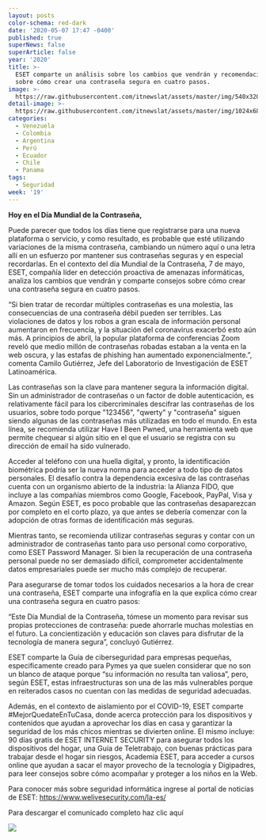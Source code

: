 ```yaml
---
layout: posts
color-schema: red-dark
date: '2020-05-07 17:47 -0400'
published: true
superNews: false
superArticle: false
year: '2020'
title: >-
  ESET comparte un análisis sobre los cambios que vendrán y recomendaciones
  sobre cómo crear una contraseña segura en cuatro pasos.
image: >-
  https://raw.githubusercontent.com/itnewslat/assets/master/img/540x320/Clave-de-acceso-p.jpg
detail-image: >-
  https://raw.githubusercontent.com/itnewslat/assets/master/img/1024x680/Clave-de-acceso-g.jpg
categories:
  - Venezuela
  - Colombia
  - Argentina
  - Perú
  - Ecuador
  - Chile
  - Panama
tags:
  - Seguridad
week: '19'
---
```

**Hoy en el Día Mundial de la Contraseña,**  

Puede parecer que todos los días tiene que registrarse para una nueva plataforma o servicio, y como resultado, es probable que esté utilizando variaciones de la misma contraseña, cambiando un número aquí o una letra allí en un esfuerzo por mantener sus contraseñas seguras y en especial recordarlas. En el contexto del día Mundial de la Contraseña, 7 de mayo, ESET, compañía líder en detección proactiva de amenazas informáticas, analiza los cambios que vendrán y comparte consejos sobre cómo crear una contraseña segura en cuatro pasos.
 
“Si bien tratar de recordar múltiples contraseñas es una molestia, las consecuencias de una contraseña débil pueden ser terribles. Las violaciones de datos y los robos a gran escala de información personal aumentaron en frecuencia, y la situación del coronavirus exacerbó esto aún más. A principios de abril, la popular plataforma de conferencias Zoom reveló que medio millón de contraseñas robadas estaban a la venta en la web oscura, y las estafas de phishing han aumentado exponencialmente.”, comenta Camilo Gutiérrez, Jefe del Laboratorio de Investigación de ESET Latinoamérica.
 
Las contraseñas son la clave para mantener segura la información digital. Sin un administrador de contraseñas o un factor de doble autenticación, es relativamente fácil para los cibercriminales descifrar las contraseñas de los usuarios, sobre todo porque "123456", "qwerty" y "contraseña" siguen siendo algunas de las contraseñas más utilizadas en todo el mundo. En esta línea, se recomienda utilizar Have I Been Pwned, una herramienta web que permite chequear si algún sitio en el que el usuario se registra con su dirección de email ha sido vulnerado.
 
Acceder al teléfono con una huella digital, y pronto, la identificación biométrica podría ser la nueva norma para acceder a todo tipo de datos personales. El desafío contra la dependencia excesiva de las contraseñas cuenta con un organismo abierto de la industria: la Alianza FIDO, que incluye a las compañías miembros como Google, Facebook, PayPal, Visa y Amazon. Según ESET, es poco probable que las contraseñas desaparezcan por completo en el corto plazo, ya que antes se debería comenzar con la adopción de otras formas de identificación más seguras.
 
Mientras tanto, se recomienda utilizar contraseñas seguras y contar con un administrador de contraseñas tanto para uso personal como corporativo, como ESET Password Manager. Si bien la recuperación de una contraseña personal puede no ser demasiado difícil, comprometer accidentalmente datos empresariales puede ser mucho más complejo de recuperar.
 
Para asegurarse de tomar todos los cuidados necesarios a la hora de crear una contraseña, ESET comparte una infografía en la que explica cómo crear una contraseña segura en cuatro pasos:
 
“Este Día Mundial de la Contraseña, tómese un momento para revisar sus propias protecciones de contraseña: puede ahorrarle muchas molestias en el futuro. La concientización y educación son claves para disfrutar de la tecnología de manera segura”, concluyó Gutiérrez. 

ESET comparte la Guía de ciberseguridad para empresas pequeñas, especificamente creado para Pymes ya que suelen considerar que no son un blanco de ataque porque “su información no resulta tan valiosa”, pero, según ESET, estas infraestructuras son una de las más vulnerables porque en reiterados casos no cuentan con las medidas de seguridad adecuadas.
 
Además, en el contexto de aislamiento por el COVID-19, ESET comparte #MejorQuedateEnTuCasa, donde acerca protección para los dispositivos y contenidos que ayudan a aprovechar los días en casa y garantizar la seguridad de los más chicos mientras se divierten online. El mismo incluye: 90 días gratis de ESET INTERNET SECURITY para asegurar todos los dispositivos del hogar, una Guía de Teletrabajo, con buenas prácticas para trabajar desde el hogar sin riesgos, Academia ESET, para acceder a cursos online que ayudan a sacar el mayor provecho de la tecnología y Digipadres, para leer consejos sobre cómo acompañar y proteger a los niños en la Web.
 
Para conocer más sobre seguridad informática ingrese al portal de noticias de ESET: https://www.welivesecurity.com/la-es/
 
Para descargar el comunicado completo haz clic aquí

<img src="https://tracker.metricool.com/c3po.jpg?hash=56f88a41e39ab42c063cc51676587a04"/>

